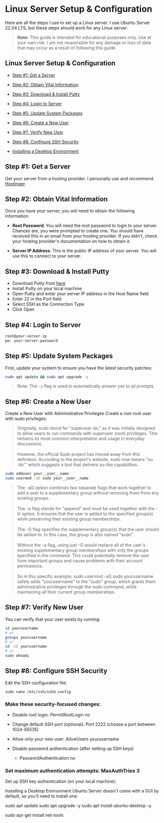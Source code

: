 # Linux Server Setup & Configuration

Here are all the steps I use to set up a Linux server. I use Ubuntu Server 22.04 LTS, but these steps should work for any Linux server.

>**Note:** This guide is intended for educational purposes only. Use at your own risk. I am not responsible for any damage or loss of data that may occur as a result of following this guide.

## Linux Server Setup & Configuration
  - [Step #1: Get a Server](Steps/Where-To-Get-a-Server.md)

  - [Step #2: Obtain Vital Information](#step-2-obtain-vital-information)

  - [Step #3: Download & Install Putty](#step-3-download--install-putty)
  - [Step #4: Login to Server](#step-4-login-to-server)
  - [Step #5: Update System Packages](#step-5-update-system-packages)
  - [Step #6: Create a New User](#step-6-create-a-new-user)
  - [Step #7: Verify New User](#step-7-verify-new-user)
  - [Step #8: Configure SSH Security](#step-8-configure-ssh-security)
  - [Installing a Desktop Environment](#installing-a-desktop-environment)

## Step #1: Get a Server 

Get your server from a hosting provider. I personally use and recommend [Hostinger](https://hostinger.com). 

## Step #2: Obtain Vital Information

Once you have your server, you will need to obtain the following information:

- **Root Password**: You will need the root password to login to your server. Chances are, you were prompted to create one. You should have received this in an email from your hosting provider. If you didn't, check your hosting provider's documentation on how to obtain it.

- **Server IP Address**: This is the public IP address of your server. You will use this to connect to your server.

## Step #3: Download & Install Putty

- Download Putty from [here](https://www.chiark.greenend.org.uk/~sgtatham/putty/latest.html)
- Install Putty on your local machine
- Open Putty and enter your server IP address in the Host Name field
- Enter 22 in the Port field
- Select SSH as the Connection Type
- Click Open

## Step #4: Login to Server

```bash
root@your-server-ip
pw: your-server-password
```
## Step #5: Update System Packages

First, update your system to ensure you have the latest security patches:

```bash
sudo apt update && sudo apt upgrade -y
```

> Note: The `-y` flag is used to automatically answer yes to all prompts.

## Step #6: Create a New User

Create a New User with Administrative Privileges
Create a non-root user with sudo privileges:

> Originally, sudo stood for "superuser do," as it was initially designed to allow users to run commands with superuser (root) privileges. This remains its most common interpretation and usage in everyday discussions. <br><br>However, the official Sudo project has moved away from this definition. According to the project's website, sudo now means "su 'do'" which suggests a tool that delivers su-like capabilities.

```bash
sudo adduser your__user__name
sudo usermod -aG sudo your__user__name
```

> The -aG option combines two separate flags that work together to add a user to a supplementary group without removing them from any existing groups.
<br><br>The -a flag stands for "append" and must be used together with the -G option. It ensures that the user is added to the specified group(s) while preserving their existing group memberships.
<br><br>The -G flag specifies the supplementary group(s) that the user should be added to. In this case, the group is also named "sudo".
<br><br>Without the -a flag, using just -G would replace all of the user's existing supplementary group memberships with only the groups specified in the command. This could potentially remove the user from important groups and cause problems with their account permissions.
<br><br>So in this specific example, sudo usermod -aG sudo yourusername safely adds "yourusername" to the "sudo" group, which grants them administrative privileges through the sudo command, while maintaining all their current group memberships.

## Step #7: Verify New User

You can verify that your user exists by running:

```bash
id yourusername
# or
groups yourusername
# or 
id -nG yourusername
# or
sudo whoami
```

## Step #8: Configure SSH Security
  
Edit the SSH configuration file:

```
sudo nano /etc/ssh/sshd_config
```

### Make these security-focused changes:

- Disable root login: PermitRootLogin no
- Change default SSH port (optional): Port 2222 (choose a port between 1024-65535)
- Allow only your new user: AllowUsers yourusername

- Disable password authentication (after setting up SSH keys)   
    - PasswordAuthentication no

### Set maximum authentication attempts: MaxAuthTries 3

Set up SSH key authentication (on your local machine):

Installing a Desktop Environment
Ubuntu Server doesn't come with a GUI by default, so you'll need to install one:

sudo apt update
sudo apt upgrade -y
sudo apt install ubuntu-desktop -y

sudo apt-get install net-tools
